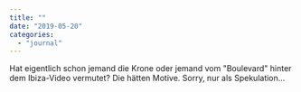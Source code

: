 ```yaml
---
title: ""
date: "2019-05-20"
categories: 
  - "journal"
---
```


Hat eigentlich schon jemand die Krone oder jemand vom "Boulevard" hinter dem Ibiza-Video vermutet? Die hätten Motive. Sorry, nur als Spekulation...
